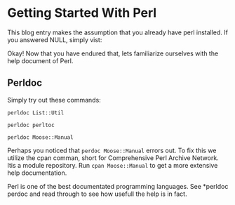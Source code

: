 Getting Started With Perl
=========================

This blog entry makes the assumption that you already have perl installed. If you answered NULL, simply vist:

<a href="http://learn.perl.org/installing/"></a>

Okay! Now that you have endured that, lets familiarize ourselves with the help document of Perl.

Perldoc
-------

Simply try out these commands:

```
perldoc List::Util
```

```
perldoc perltoc
```

```
perldoc Moose::Manual
```

Perhaps you noticed that ```perdoc Moose::Manual``` errors out. To fix this we utilize the cpan comman, short for Comprehensive Perl Archive Network. Itis a module repository. Run ```cpan Moose::Manual``` to get a more extensive help documentation.

Perl is one of the best documentated programming languages. See *perldoc perdoc and read through to see how usefull the help is in fact.
